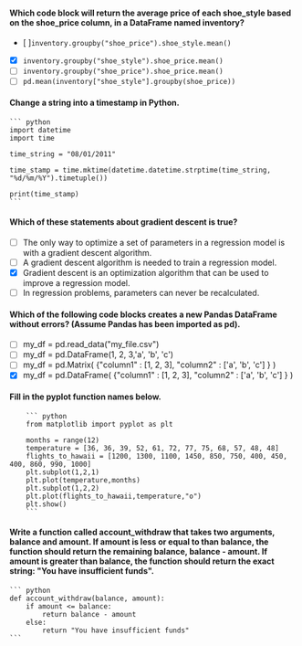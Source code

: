 #### Which code block will return the average price of each shoe_style based on the shoe_price column, in a DataFrame named inventory?

- [ ]`inventory.groupby("shoe_price").shoe_style.mean()`
- [x] `inventory.groupby("shoe_style").shoe_price.mean()`
- [ ] `inventory.groupby("shoe_price").shoe_price.mean()`
- [ ] `pd.mean(inventory["shoe_style"].groupby(shoe_price))`

#### Change a string into a timestamp in Python.

    ``` python
    import datetime
    import time
    
    time_string = "08/01/2011"

    time_stamp = time.mktime(datetime.datetime.strptime(time_string, "%d/%m/%Y").timetuple())

    print(time_stamp)
    ```


#### Which of these statements about gradient descent is true?

- [ ] The only way to optimize a set of parameters in a regression model is with a gradient descent algorithm.
- [ ] A gradient descent algorithm is needed to train a regression model.
- [x] Gradient descent is an optimization algorithm that can be used to improve a regression model.
- [ ] In regression problems, parameters can never be recalculated.

#### Which of the following code blocks creates a new Pandas DataFrame without errors? (Assume Pandas has been imported as pd).

- [ ] my_df = pd.read_data("my_file.csv")
- [ ] my_df = pd.DataFrame(1, 2, 3,'a', 'b', 'c')
- [ ] my_df = pd.Matrix( {"column1" : [1, 2, 3], "column2" : ['a', 'b', 'c'] } )
- [x] my_df = pd.DataFrame( {"column1" : [1, 2, 3], "column2" : ['a', 'b', 'c'] } )

#### Fill in the pyplot function names below.

        ``` python
        from matplotlib import pyplot as plt
        
        months = range(12)
        temperature = [36, 36, 39, 52, 61, 72, 77, 75, 68, 57, 48, 48]
        flights_to_hawaii = [1200, 1300, 1100, 1450, 850, 750, 400, 450, 400, 860, 990, 1000]
        plt.subplot(1,2,1)
        plt.plot(temperature,months)
        plt.subplot(1,2,2)
        plt.plot(flights_to_hawaii,temperature,"o")
        plt.show()
        ```

#### Write a function called account_withdraw that takes two arguments, balance and amount. If amount is less or equal to than balance, the function should return the remaining balance, balance - amount. If amount is greater than balance, the function should return the exact string: "You have insufficient funds".

    ``` python
    def account_withdraw(balance, amount):
        if amount <= balance:
            return balance - amount
        else:
            return "You have insufficient funds"
    ```
